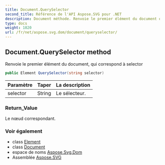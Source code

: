 ```yaml
---
title: Document.QuerySelector
second_title: Référence de l'API Aspose.SVG pour .NET
description: Document méthode. Renvoie le premier élément du document qui correspond à selector
type: docs
weight: 1020
url: /fr/net/aspose.svg.dom/document/queryselector/
---
```

## Document.QuerySelector method

Renvoie le premier élément du document, qui correspond à selector

```csharp
public Element QuerySelector(string selector)
```

| Paramètre | Taper | La description |
| --- | --- | --- |
| selector | String | Le sélecteur. |

### Return_Value

Le nœud correspondant.

### Voir également

* class [Element](../../element/)
* class [Document](../)
* espace de noms [Aspose.Svg.Dom](../../document/)
* Assemblée [Aspose.SVG](../../../)



